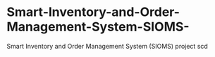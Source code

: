 # Smart-Inventory-and-Order-Management-System-SIOMS-
Smart Inventory and Order Management System (SIOMS)  project scd

